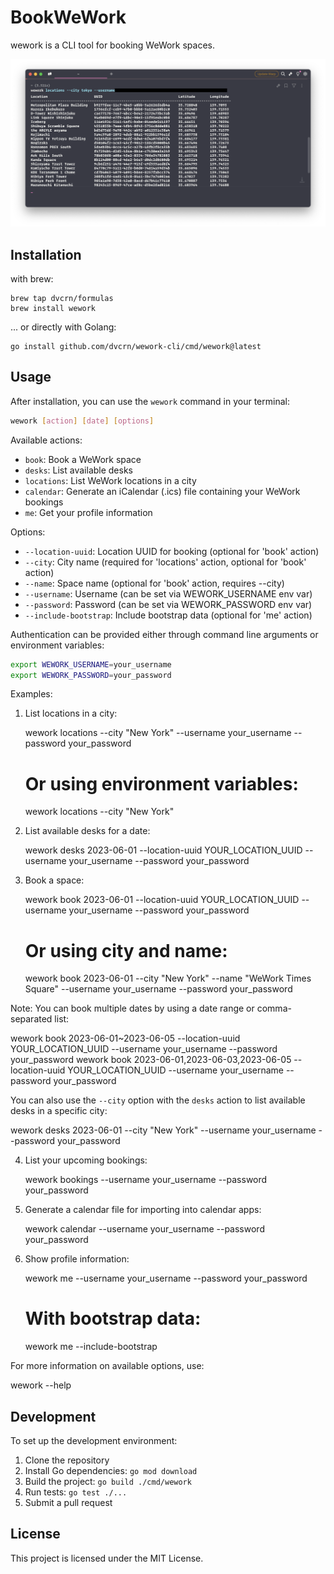 # BookWeWork

wework is a CLI tool for booking WeWork spaces.

![screenshot](./screenshot.png)

## Installation

with brew:


```
brew tap dvcrn/formulas
brew install wework
```


... or directly with Golang:

```
go install github.com/dvcrn/wework-cli/cmd/wework@latest
```


## Usage

After installation, you can use the `wework` command in your terminal:


```bash
wework [action] [date] [options]
```


Available actions:
- `book`: Book a WeWork space
- `desks`: List available desks
- `locations`: List WeWork locations in a city
- `calendar`: Generate an iCalendar (.ics) file containing your WeWork bookings
- `me`: Get your profile information

Options:
- `--location-uuid`: Location UUID for booking (optional for 'book' action)
- `--city`: City name (required for 'locations' action, optional for 'book' action)
- `--name`: Space name (optional for 'book' action, requires --city)
- `--username`: Username (can be set via WEWORK_USERNAME env var)
- `--password`: Password (can be set via WEWORK_PASSWORD env var)
- `--include-bootstrap`: Include bootstrap data (optional for 'me' action)

Authentication can be provided either through command line arguments or environment variables:

```bash
export WEWORK_USERNAME=your_username
export WEWORK_PASSWORD=your_password
```


Examples:

1. List locations in a city:
   
   wework locations --city "New York" --username your_username --password your_password
   # Or using environment variables:
   wework locations --city "New York"
   

2. List available desks for a date:
   
   wework desks 2023-06-01 --location-uuid YOUR_LOCATION_UUID --username your_username --password your_password
   

3. Book a space:
   
   wework book 2023-06-01 --location-uuid YOUR_LOCATION_UUID --username your_username --password your_password
   
   # Or using city and name:
   wework book 2023-06-01 --city "New York" --name "WeWork Times Square" --username your_username --password your_password
   

Note: You can book multiple dates by using a date range or comma-separated list:
   
   wework book 2023-06-01~2023-06-05 --location-uuid YOUR_LOCATION_UUID --username your_username --password your_password
   wework book 2023-06-01,2023-06-03,2023-06-05 --location-uuid YOUR_LOCATION_UUID --username your_username --password your_password
   

You can also use the `--city` option with the `desks` action to list available desks in a specific city:


wework desks 2023-06-01 --city "New York" --username your_username --password your_password


4. List your upcoming bookings:
   
   wework bookings --username your_username --password your_password
   

5. Generate a calendar file for importing into calendar apps:
   
   wework calendar --username your_username --password your_password
   

6. Show profile information:
   
   wework me --username your_username --password your_password
   
   # With bootstrap data:
   wework me --include-bootstrap
   

For more information on available options, use:


wework --help


## Development

To set up the development environment:

1. Clone the repository
2. Install Go dependencies: `go mod download`
3. Build the project: `go build ./cmd/wework`
4. Run tests: `go test ./...`
5. Submit a pull request

## License

This project is licensed under the MIT License.
